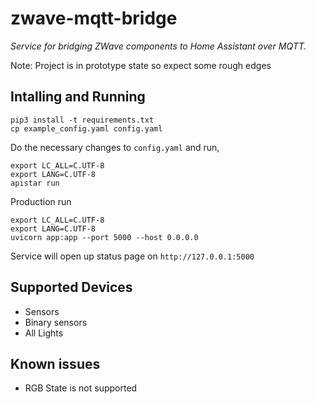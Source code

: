 # zwave-mqtt-bridge

_Service for bridging ZWave components to Home Assistant over MQTT._

Note: Project is in prototype state so expect some rough edges

## Intalling and Running

    pip3 install -t requirements.txt 
    cp example_config.yaml config.yaml

Do the necessary changes to `config.yaml` and run,

    export LC_ALL=C.UTF-8
    export LANG=C.UTF-8
    apistar run
    
Production run

    export LC_ALL=C.UTF-8
    export LANG=C.UTF-8
    uvicorn app:app --port 5000 --host 0.0.0.0

Service will open up status page on `http://127.0.0.1:5000`

## Supported Devices

- Sensors
- Binary sensors
- All Lights

## Known issues
- RGB State is not supported
